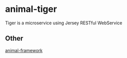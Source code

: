 # animal-tiger

Tiger is a microservice using Jersey RESTful WebService

## Other

[animal-framework](https://github.com/xiaozhiliaoo/animal-framework)